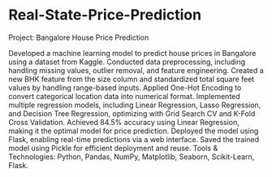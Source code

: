 # Real-State-Price-Prediction
Project: Bangalore House Price Prediction

Developed a machine learning model to predict house prices in Bangalore using a dataset from Kaggle.
Conducted data preprocessing, including handling missing values, outlier removal, and feature engineering.
Created a new BHK feature from the size column and standardized total square feet values by handling range-based inputs.
Applied One-Hot Encoding to convert categorical location data into numerical format.
Implemented multiple regression models, including Linear Regression, Lasso Regression, and Decision Tree Regression, optimizing with Grid Search CV and K-Fold Cross Validation.
Achieved 84.5% accuracy using Linear Regression, making it the optimal model for price prediction.
Deployed the model using Flask, enabling real-time predictions via a web interface.
Saved the trained model using Pickle for efficient deployment and reuse.
Tools & Technologies: Python, Pandas, NumPy, Matplotlib, Seaborn, Scikit-Learn, Flask.
